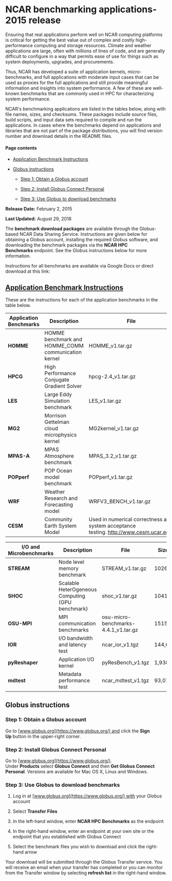 # NCAR benchmarking applications- 2015 release

Ensuring that real applications perform well on NCAR computing platforms
is critical for getting the best value out of complex and costly
high-performance computing and storage resources. Climate and weather
applications are large, often with millions of lines of code, and are
generally difficult to configure in a way that permits ease of use for
things such as system deployments, upgrades, and procurements.

Thus, NCAR has developed a suite of application kernels,
micro-benchmarks, and full applications with moderate input cases that
can be used as proxies for the full applications and still provide
meaningful information and insights into system performance. A few of
these are well-known benchmarks that are commonly used in HPC for
characterizing system performance.

NCAR's benchmarking applications are listed in the tables below, along
with file names, sizes, and checksums. These packages include source
files, build scripts, and input data sets required to compile and run
the applications. In cases where the benchmarks depend on applications
and libraries that are not part of the package distributions, you will
find version number and download details in the README files.

#### Page contents

- [Application Benchmark
  Instructions](#NCARbenchmarkingapplications2015release)

- [Globus instructions](#NCARbenchmarkingapplications2015release)

  - [Step 1: Obtain a Globus
    account](#NCARbenchmarkingapplications2015release)

  - [Step 2: Install Globus Connect
    Personal](#NCARbenchmarkingapplications2015release)

  - [Step 3: Use Globus to download
    benchmarks](#NCARbenchmarkingapplications2015release)

**Release Date:** February 2, 2015

**Last Updated:** August 29, 2018

The **benchmark download packages** are available through the
Globus-based NCAR Data Sharing Service. Instructions are given below for
obtaining a Globus account, installing the required Globus software, and
downloading the benchmark packages via the **NCAR HPC
Benchmarks** endpoint. See the Globus instructions below for more
information.

Instructions for all benchmarks are available via Google Docs or direct
download at this link:

## [**Application Benchmark Instructions**](https://drive.google.com/folderview?id=0B_b29reTX0iFTWoyYW1ZWi1QaVk&usp=sharing)

These are the instructions for each of the application benchmarks in the
table below.

| **Application Benchmarks** | **Description**                                     | **File**                                                                                 | **Size (Bytes)** | **MD5 Checksum**                 |
|----------------------------|-----------------------------------------------------|------------------------------------------------------------------------------------------|------------------|----------------------------------|
| **HOMME**                  | HOMME benchmark and HOMME_COMM communication kernel | HOMME_v1.tar.gz                                                                          | 2728264          | b35d135f52b488d0bf9c1a07f2d02a93 |
| **HPCG**                   | High Performance Conjugate Gradient Solver          | hpcg-2.4_v1.tar.gz                                                                       | 69974            | fef8b6614ddaf3c45b8dd1b8fb867df7 |
| **LES**                    | Large Eddy Simulation benchmark                     | LES_v1.tar.gz                                                                            | 73200            | f9017e36b1ea0f02a2169770b37fad54 |
| **MG2**                    | Morrison Gettelman cloud microphysics kernel        | MG2kernel_v1.tar.gz                                                                      | 282822           | 53befeb7e418c074c80f6a5ad025144c |
| **MPAS-A**                 | MPAS Atmosphere benchmark                           | MPAS_3.2_v1.tar.gz                                                                       | 2259609261       | e9736920454952afb7e13c2e4f859457 |
| **POPperf**                | POP Ocean model benchmark                           | POPperf_v1.tar.gz                                                                        | 66480926         | 0fd078478dc6b5f326701ac09713fa49 |
| **WRF**                    | Weather Research and Forecasting model              | WRFV3_BENCH_v1.tar.gz                                                                    | 13260795166      | 4d5a7c02656dca8042cebe1e656c793b |
| **CESM**                   | Community Earth System Model                        | Used in numerical correctness and system acceptance testing. <http://www.cesm.ucar.edu/> |                  |                                  |

| **I/O and Microbenchmarks** | **Description**                                  | **File**                              | **Size (Bytes)** | **MD5 Checksum**                 |
|-----------------------------|--------------------------------------------------|---------------------------------------|------------------|----------------------------------|
| **STREAM**                  | Node level memory benchmark                      | STREAM_v1.tar.gz                      | 10268            | ee520d700a1fef3f746b9a8117952635 |
| **SHOC**                    | Scalable HeterOgeneous Computing (GPU benchmark) | shoc_v1.tar.gz                        | 10418387         | f3a4146180cb720a04104ee40bd161ea |
| **OSU-MPI**                 | MPI communication benchmarks                     | osu-micro-benchmarks-4.4.1_v1.tar.gz  | 151586           | 4bae164fc0aecd955adae1e9a9dc48d9 |
| **IOR**                     | I/O bandwidth and latency test                   | ncar_ior_v1.tgz                       | 144,608          | dc91a37af717005c87ec1752524ef67b |
| **pyReshaper**              | Application I/O kernel                           | pyResBench_v1.tgz                     | 1,938,268,372    | 67c9231e8bacb644d1a952b8793dc609 |
| **mdtest**                  | Metadata performance test                        | ncar_mdtest_v1.tgz                    | 93,074           | c9f69c6cdc335409f96ebce7764babad |

## Globus instructions

### Step 1: Obtain a Globus account

Go to [www.globus.org](https://www.globus.org/) and click the **Sign
Up** button in the upper-right corner.

### Step 2: Install Globus Connect Personal

Go to [www.globus.org](https://www.globus.org/).
Under **Products** select **Globus Connect** and then **Get Globus
Connect Personal**. Versions are available for Mac OS X, Linux and
Windows.

### Step 3: Use Globus to download benchmarks

1.  Log in at [www.globus.org](https://www.globus.org/) with your Globus
    account

2.  Select **Transfer Files**

3.  In the left-hand window, enter **NCAR HPC Benchmarks** as the
    endpoint

4.  In the right-hand window, enter an endpoint at your own site or the
    endpoint that you established with Globus Connect

5.  Select the benchmark files you wish to download and click the
    right-hand arrow

Your download will be submitted through the Globus Transfer service. You
will receive an email when your transfer has completed or you can
monitor from the Transfer window by selecting **refresh list** in the
right-hand window.
